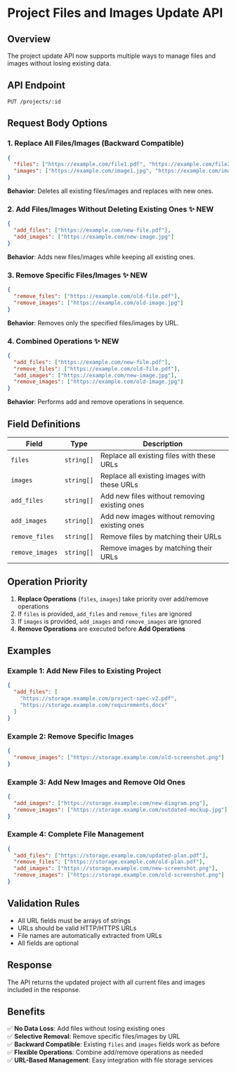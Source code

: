 # Project Files and Images Update API

## Overview

The project update API now supports multiple ways to manage files and images without losing existing data.

## API Endpoint

```
PUT /projects/:id
```

## Request Body Options

### 1. Replace All Files/Images (Backward Compatible)

```json
{
  "files": ["https://example.com/file1.pdf", "https://example.com/file2.docx"],
  "images": ["https://example.com/image1.jpg", "https://example.com/image2.png"]
}
```

**Behavior**: Deletes all existing files/images and replaces with new ones.

### 2. Add Files/Images Without Deleting Existing Ones ✨ NEW

```json
{
  "add_files": ["https://example.com/new-file.pdf"],
  "add_images": ["https://example.com/new-image.jpg"]
}
```

**Behavior**: Adds new files/images while keeping all existing ones.

### 3. Remove Specific Files/Images ✨ NEW

```json
{
  "remove_files": ["https://example.com/old-file.pdf"],
  "remove_images": ["https://example.com/old-image.jpg"]
}
```

**Behavior**: Removes only the specified files/images by URL.

### 4. Combined Operations ✨ NEW

```json
{
  "add_files": ["https://example.com/new-file.pdf"],
  "remove_files": ["https://example.com/old-file.pdf"],
  "add_images": ["https://example.com/new-image.jpg"],
  "remove_images": ["https://example.com/old-image.jpg"]
}
```

**Behavior**: Performs add and remove operations in sequence.

## Field Definitions

| Field           | Type       | Description                                   |
| --------------- | ---------- | --------------------------------------------- |
| `files`         | `string[]` | Replace all existing files with these URLs    |
| `images`        | `string[]` | Replace all existing images with these URLs   |
| `add_files`     | `string[]` | Add new files without removing existing ones  |
| `add_images`    | `string[]` | Add new images without removing existing ones |
| `remove_files`  | `string[]` | Remove files by matching their URLs           |
| `remove_images` | `string[]` | Remove images by matching their URLs          |

## Operation Priority

1. **Replace Operations** (`files`, `images`) take priority over add/remove operations
2. If `files` is provided, `add_files` and `remove_files` are ignored
3. If `images` is provided, `add_images` and `remove_images` are ignored
4. **Remove Operations** are executed before **Add Operations**

## Examples

### Example 1: Add New Files to Existing Project

```json
{
  "add_files": [
    "https://storage.example.com/project-spec-v2.pdf",
    "https://storage.example.com/requirements.docx"
  ]
}
```

### Example 2: Remove Specific Images

```json
{
  "remove_images": ["https://storage.example.com/old-screenshot.png"]
}
```

### Example 3: Add New Images and Remove Old Ones

```json
{
  "add_images": ["https://storage.example.com/new-diagram.png"],
  "remove_images": ["https://storage.example.com/outdated-mockup.jpg"]
}
```

### Example 4: Complete File Management

```json
{
  "add_files": ["https://storage.example.com/updated-plan.pdf"],
  "remove_files": ["https://storage.example.com/old-plan.pdf"],
  "add_images": ["https://storage.example.com/new-screenshot.png"],
  "remove_images": ["https://storage.example.com/old-screenshot.png"]
}
```

## Validation Rules

- All URL fields must be arrays of strings
- URLs should be valid HTTP/HTTPS URLs
- File names are automatically extracted from URLs
- All fields are optional

## Response

The API returns the updated project with all current files and images included in the response.

## Benefits

✅ **No Data Loss**: Add files without losing existing ones  
✅ **Selective Removal**: Remove specific files/images by URL  
✅ **Backward Compatible**: Existing `files` and `images` fields work as before  
✅ **Flexible Operations**: Combine add/remove operations as needed  
✅ **URL-Based Management**: Easy integration with file storage services
